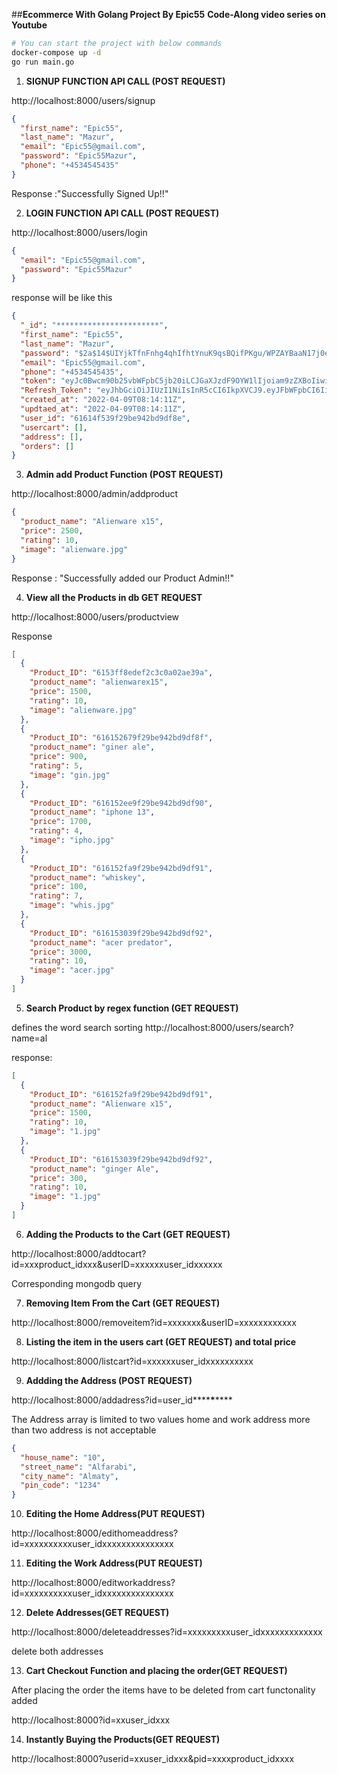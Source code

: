 ##**Ecommerce With Golang Project By Epic55**
**Code-Along video series on Youtube**

```bash
# You can start the project with below commands
docker-compose up -d
go run main.go
```

1) **SIGNUP FUNCTION API CALL (POST REQUEST)**

http://localhost:8000/users/signup

```json
{
  "first_name": "Epic55",
  "last_name": "Mazur",
  "email": "Epic55@gmail.com",
  "password": "Epic55Mazur",
  "phone": "+4534545435"
}
```

Response :"Successfully Signed Up!!"

2) **LOGIN FUNCTION API CALL (POST REQUEST)**

  http://localhost:8000/users/login

```json
{
  "email": "Epic55@gmail.com",
  "password": "Epic55Mazur"
}
```

response will be like this

```json
{
  "_id": "***********************",
  "first_name": "Epic55",
  "last_name": "Mazur",
  "password": "$2a$14$UIYjkTfnFnhg4qhIfhtYnuK9qsBQifPKgu/WPZAYBaaN17j0eTQZa",
  "email": "Epic55@gmail.com",
  "phone": "+4534545435",
  "token": "eyJc0Bwcm90b25vbWFpbC5jb20iLCJGaXJzdF9OYW1lIjoiam9zZXBoIiwiTGFzdF9OYW1lIjoiaGVybWlzIiwiVWlkIjoiNjE2MTRmNTM5ZjI5YmU5NDJiZDlkZjhlIiwiZXhwIjoxNjMzODUzNjUxfQ.NbcpVtPLJJqRF44OLwoanynoejsjdJb5_v2qB41SmB8",
  "Refresh_Token": "eyJhbGciOiJIUzI1NiIsInR5cCI6IkpXVCJ9.eyJFbWFpbCI6IiIsIkZpcnLCJVaWQiOiIiLCJleHAiOjE2MzQzNzIwNTF9.ocpU8-0gCJsejmCeeEiL8DXhFcZsW7Z3OCN34HgIf2c",
  "created_at": "2022-04-09T08:14:11Z",
  "updtaed_at": "2022-04-09T08:14:11Z",
  "user_id": "61614f539f29be942bd9df8e",
  "usercart": [],
  "address": [],
  "orders": []
}
```

3) **Admin add Product Function (POST REQUEST)**

  http://localhost:8000/admin/addproduct

```json
{
  "product_name": "Alienware x15",
  "price": 2500,
  "rating": 10,
  "image": "alienware.jpg"
}
```

Response : "Successfully added our Product Admin!!"

4) **View all the Products in db GET REQUEST**

  http://localhost:8000/users/productview

Response

```json
[
  {
    "Product_ID": "6153ff8edef2c3c0a02ae39a",
    "product_name": "alienwarex15",
    "price": 1500,
    "rating": 10,
    "image": "alienware.jpg"
  },
  {
    "Product_ID": "616152679f29be942bd9df8f",
    "product_name": "giner ale",
    "price": 900,
    "rating": 5,
    "image": "gin.jpg"
  },
  {
    "Product_ID": "616152ee9f29be942bd9df90",
    "product_name": "iphone 13",
    "price": 1700,
    "rating": 4,
    "image": "ipho.jpg"
  },
  {
    "Product_ID": "616152fa9f29be942bd9df91",
    "product_name": "whiskey",
    "price": 100,
    "rating": 7,
    "image": "whis.jpg"
  },
  {
    "Product_ID": "616153039f29be942bd9df92",
    "product_name": "acer predator",
    "price": 3000,
    "rating": 10,
    "image": "acer.jpg"
  }
]
```

5) **Search Product by regex function (GET REQUEST)**

defines the word search sorting
http://localhost:8000/users/search?name=al

response:

```json
[
  {
    "Product_ID": "616152fa9f29be942bd9df91",
    "product_name": "Alienware x15",
    "price": 1500,
    "rating": 10,
    "image": "1.jpg"
  },
  {
    "Product_ID": "616153039f29be942bd9df92",
    "product_name": "ginger Ale",
    "price": 300,
    "rating": 10,
    "image": "1.jpg"
  }
]
```

6) **Adding the Products to the Cart (GET REQUEST)**

  http://localhost:8000/addtocart?id=xxxproduct_idxxx&userID=xxxxxxuser_idxxxxxx

  Corresponding mongodb query

7) **Removing Item From the Cart (GET REQUEST)**

  http://localhost:8000/removeitem?id=xxxxxxx&userID=xxxxxxxxxxxx

8) **Listing the item in the users cart (GET REQUEST) and total price**

  http://localhost:8000/listcart?id=xxxxxxuser_idxxxxxxxxxx

9) **Addding the Address (POST REQUEST)**

  http://localhost:8000/addadress?id=user_id**\*\***\***\*\***

  The Address array is limited to two values home and work address more than two address is not acceptable

```json
{
  "house_name": "10",
  "street_name": "Alfarabi",
  "city_name": "Almaty",
  "pin_code": "1234"
}
```

10) **Editing the Home Address(PUT REQUEST)**

  http://localhost:8000/edithomeaddress?id=xxxxxxxxxxuser_idxxxxxxxxxxxxxxx

11) **Editing the Work Address(PUT REQUEST)**

  http://localhost:8000/editworkaddress?id=xxxxxxxxxxuser_idxxxxxxxxxxxxxxx

12) **Delete Addresses(GET REQUEST)**

  http://localhost:8000/deleteaddresses?id=xxxxxxxxxuser_idxxxxxxxxxxxxx

  delete both addresses

13) **Cart Checkout Function and placing the order(GET REQUEST)**

  After placing the order the items have to be deleted from cart functonality added

  http://localhost:8000?id=xxuser_idxxx

14) **Instantly Buying the Products(GET REQUEST)**

  http://localhost:8000?userid=xxuser_idxxx&pid=xxxxproduct_idxxxx
